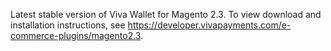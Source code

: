Latest stable version of Viva Wallet for Magento 2.3. To view download and installation instructions, see https://developer.vivapayments.com/e-commerce-plugins/magento2.3.
